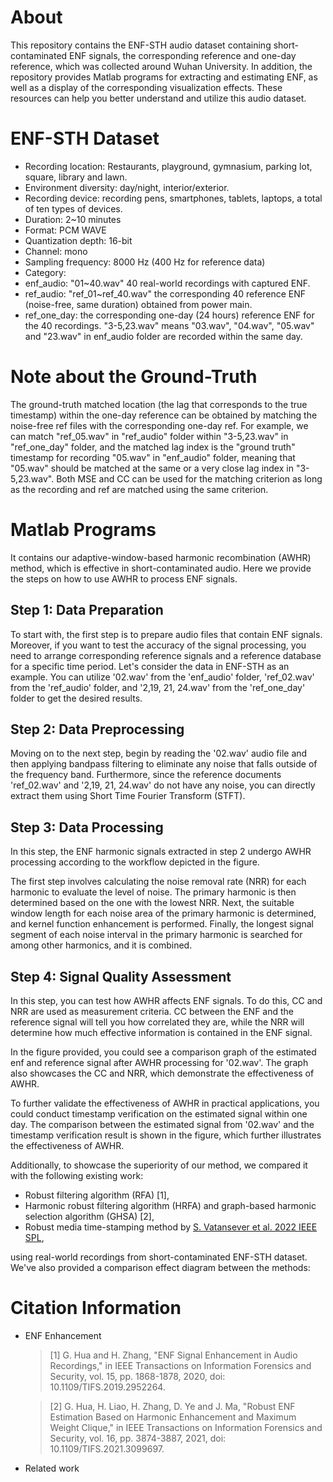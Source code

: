 # About
This repository contains the ENF-STH audio dataset containing short-contaminated ENF signals, the corresponding reference and one-day reference, which was collected around Wuhan University. In addition, the repository provides  Matlab programs for extracting and estimating ENF, as well as a display of the corresponding visualization effects. These resources can help you better understand and utilize this audio dataset.
# ENF-STH Dataset
* Recording location: Restaurants, playground, gymnasium, parking lot, square, library and lawn.
* Environment diversity: day/night, interior/exterior.
* Recording device: recording pens, smartphones, tablets, laptops, a total of ten types of devices.
* Duration: 2~10 minutes
* Format: PCM WAVE
* Quantization depth: 16-bit
* Channel: mono
* Sampling frequency: 8000 Hz (400 Hz for reference data)
* Category:
* enf_audio: "01~40.wav" 40 real-world recordings with captured ENF.
* ref_audio: "ref_01~ref_40.wav" the corresponding 40 reference ENF (noise-free, same duration) obtained from power main.
* ref_one_day: the corresponding one-day (24 hours) reference ENF for the 40 recordings. "3-5,23.wav" means "03.wav", "04.wav", "05.wav" and "23.wav" in enf_audio folder are recorded within the same day.
# Note about the Ground-Truth 
The ground-truth matched location (the lag that corresponds to the true timestamp) within the one-day reference can be obtained by matching the noise-free ref files with the corresponding one-day ref. For example, we can match "ref_05.wav" in "ref_audio" folder within "3-5,23.wav" in "ref_one_day" folder, and the matched lag index is the "ground truth" timestamp for recording "05.wav" in "enf_audio" folder, meaning that "05.wav" should be matched at the same or a very close lag index in "3-5,23.wav". Both MSE and CC can be used for the matching criterion as long as the recording and ref are matched using the same criterion.
# Matlab Programs
It contains our adaptive-window-based harmonic recombination (AWHR) method, which is effective in short-contaminated audio. Here we provide the steps on how to use AWHR to process ENF signals.

## Step 1: Data Preparation
To start with, the first step is to prepare audio files that contain ENF signals. Moreover, if you want to test the accuracy of the signal processing, you need to arrange corresponding reference signals and a reference database for a specific time period. Let's consider the data in ENF-STH as an example. You can utilize '02.wav' from the 'enf_audio' folder, 'ref_02.wav' from the 'ref_audio' folder, and '2,19, 21, 24.wav' from the 'ref_one_day' folder to get the desired results.
## Step 2: Data Preprocessing
Moving on to the next step, begin by reading the '02.wav' audio file and then applying bandpass filtering to eliminate any noise that falls outside of the frequency band. Furthermore, since the reference documents 'ref_02.wav' and '2,19, 21, 24.wav' do not have any noise, you can directly extract them using Short Time Fourier Transform (STFT).

## Step 3: Data Processing
In this step, the ENF harmonic signals extracted in step 2 undergo AWHR processing according to the workflow depicted in the figure.

The first step involves calculating the noise removal rate (NRR) for each harmonic to evaluate the level of noise. The primary harmonic is then determined based on the one with the lowest NRR. Next, the suitable window length for each noise area of the primary harmonic is determined, and kernel function enhancement is performed. Finally, the longest signal segment of each noise interval in the primary harmonic is searched for among other harmonics, and it is combined.

## Step 4: Signal Quality Assessment
In this step, you can test how AWHR affects ENF signals. To do this, CC and NRR are used as measurement criteria. CC between the ENF and the reference signal will tell you how correlated they are, while the NRR will determine how much effective information is contained in the ENF signal. 

In the figure provided, you could see a comparison graph of the estimated enf and reference signal after AWHR processing for '02.wav'. The graph also showcases the CC and NRR, which demonstrate the effectiveness of AWHR. 

To further validate the effectiveness of AWHR in practical applications, you could conduct timestamp verification on the estimated signal within one day. The comparison between the estimated signal from '02.wav' and the timestamp verification result is shown in the figure, which further illustrates the effectiveness of AWHR.

Additionally, to showcase the superiority of our method, we compared it with the following existing work:
* Robust filtering algorithm (RFA) [1],
* Harmonic robust filtering algorithm (HRFA) and graph-based harmonic selection algorithm (GHSA) [2],
* Robust media time-stamping method by [S. Vatansever et al. 2022 IEEE SPL](https://ieeexplore.ieee.org/document/9882322/references#references),

using real-world recordings from short-contaminated ENF-STH dataset. We've also provided a comparison effect diagram between the methods:


# Citation Information
* ENF Enhancement
  >\[1] G. Hua and H. Zhang, "ENF Signal Enhancement in Audio Recordings," in IEEE Transactions on Information Forensics and Security, vol. 15, pp. 1868-1878, 2020, doi: 10.1109/TIFS.2019.2952264.
  
  >\[2] G. Hua, H. Liao, H. Zhang, D. Ye and J. Ma, "Robust ENF Estimation Based on Harmonic Enhancement and Maximum Weight Clique," in IEEE Transactions on Information Forensics and Security, vol. 16, pp. 3874-3887, 2021, doi: 10.1109/TIFS.2021.3099697.
* Related work
  
  

  
